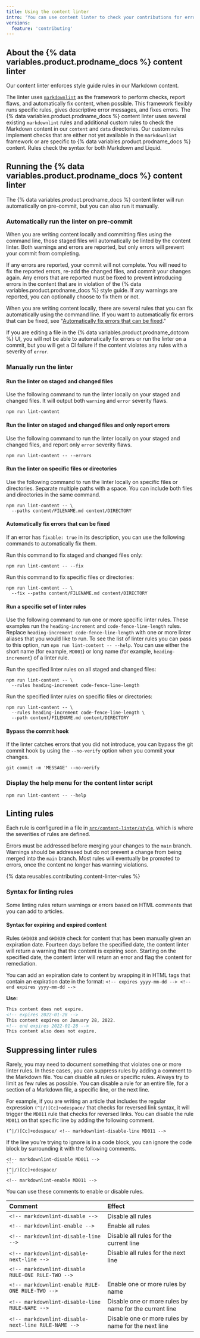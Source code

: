 ```yaml
---
title: Using the content linter
intro: 'You can use content linter to check your contributions for errors.'
versions:
  feature: 'contributing'
---
```


## About the {% data variables.product.prodname_docs %} content linter

Our content linter enforces style guide rules in our Markdown content.

The linter uses [`markdownlint`](https://github.com/DavidAnson/markdownlint) as the framework to perform checks, report flaws, and automatically fix content, when possible. This framework flexibly runs specific rules, gives descriptive error messages, and fixes errors. The {% data variables.product.prodname_docs %} content linter uses several existing `markdownlint` rules and additional custom rules to check the Markdown content in our `content` and `data` directories. Our custom rules implement checks that are either not yet available in the `markdownlint` framework or are specific to {% data variables.product.prodname_docs %} content. Rules check the syntax for both Markdown and Liquid.

## Running the {% data variables.product.prodname_docs %} content linter

The {% data variables.product.prodname_docs %} content linter will run automatically on pre-commit, but you can also run it manually.

### Automatically run the linter on pre-commit

When you are writing content locally and committing files using the command line, those staged files will automatically be linted by the content linter. Both warnings and errors are reported, but only errors will prevent your commit from completing.

If any errors are reported, your commit will not complete. You will need to fix the reported errors, re-add the changed files, and commit your changes again. Any errors that are reported must be fixed to prevent introducing errors in the content that are in violation of the {% data variables.product.prodname_docs %} style guide. If any warnings are reported, you can optionally choose to fix them or not.

When you are writing content locally, there are several rules that you can fix automatically using the command line. If you want to automatically fix errors that can be fixed, see "[Automatically fix errors that can be fixed](#automatically-fix-errors-that-can-be-fixed)."

If you are editing a file in the {% data variables.product.prodname_dotcom %} UI, you will not be able to automatically fix errors or run the linter on a commit, but you will get a CI failure if the content violates any rules with a severity of `error`.

### Manually run the linter

#### Run the linter on staged and changed files

Use the following command to run the linter locally on your staged and changed files. It will output both `warning` and `error` severity flaws.

```shell
npm run lint-content
```

#### Run the linter on staged and changed files and only report errors

Use the following command to run the linter locally on your staged and changed files, and report only `error` severity flaws.

```shell
npm run lint-content -- --errors
```

#### Run the linter on specific files or directories

Use the following command to run the linter locally on specific files or directories. Separate multiple paths with a space. You can include both files and directories in the same command.

```shell copy
npm run lint-content -- \
  --paths content/FILENAME.md content/DIRECTORY
```

#### Automatically fix errors that can be fixed

If an error has `fixable: true` in its description, you can use the following commands to automatically fix them.

Run this command to fix staged and changed files only:

```shell
npm run lint-content -- --fix
```

Run this command to fix specific files or directories:

```shell
npm run lint-content -- \
  --fix --paths content/FILENAME.md content/DIRECTORY
```

#### Run a specific set of linter rules

Use the following command to run one or more specific linter rules. These examples run the `heading-increment` and `code-fence-line-length` rules. Replace `heading-increment code-fence-line-length` with one or more linter aliases that you would like to run. To see the list of linter rules you can pass to this option, run `npm run lint-content -- --help`. You can use either the short name (for example, `MD001`) or long name (for example, `heading-increment`) of a linter rule.

Run the specified linter rules on all staged and changed files:

```shell
npm run lint-content -- \
  --rules heading-increment code-fence-line-length
```

Run the specified linter rules on specific files or directories:

```shell
npm run lint-content -- \
  --rules heading-increment code-fence-line-length \
  --path content/FILENAME.md content/DIRECTORY
```

#### Bypass the commit hook

If the linter catches errors that you did not introduce, you can bypass the git commit hook by using the `--no-verify` option when you commit your changes.

```shell
git commit -m 'MESSAGE' --no-verify
```

### Display the help menu for the content linter script

```shell
npm run lint-content -- --help
```

## Linting rules

Each rule is configured in a file in [`src/content-linter/style`](https://github.com/github/docs/tree/main/src/content-linter/style), which is where the severities of rules are defined.

Errors must be addressed before merging your changes to the `main` branch. Warnings should be addressed but do not prevent a change from being merged into the `main` branch. Most rules will eventually be promoted to errors, once the content no longer has warning violations.

{% data reusables.contributing.content-linter-rules %}

### Syntax for linting rules

Some linting rules return warnings or errors based on HTML comments that you can add to articles.

#### Syntax for expiring and expired content

Rules `GHD038` and `GHD039` check for content that has been manually given an expiration date. Fourteen days before the specified date, the content linter will return a warning that the content is expiring soon. Starting on the specified date, the content linter will return an error and flag the content for remediation.

You can add an expiration date to content by wrapping it in HTML tags that contain an expiration date in the format: `<!-- expires yyyy-mm-dd --> <!-- end expires yyyy-mm-dd -->`

**Use:**

```markdown
This content does not expire.
<!-- expires 2022-01-28 -->
This content expires on January 28, 2022.
<!-- end expires 2022-01-28 -->
This content also does not expire.
```

## Suppressing linter rules

Rarely, you may need to document something that violates one or more linter rules. In these cases, you can suppress rules by adding a comment to the Markdown file. You can disable all rules or specific rules. Always try to limit as few rules as possible. You can disable a rule for an entire file, for a section of a Markdown file, a specific line, or the next line.

For example, if you are writing an article that includes the regular expression `(^|/)[Cc]+odespace/` that checks for reversed link syntax, it will trigger the `MD011` rule that checks for reversed links. You can disable the rule `MD011` on that specific line by adding the following comment.

```text
(^|/)[Cc]+odespace/ <!-- markdownlint-disable-line MD011 -->
```

If the line you're trying to ignore is in a code block, you can ignore the code block by surrounding it with the following comments.

````text
<!-- markdownlint-disable MD011 -->
```
(^|/)[Cc]+odespace/
```
<!-- markdownlint-enable MD011 -->
````

You can use these comments to enable or disable rules.

| Comment | Effect |
| :-- | :-- |
| `<!-- markdownlint-disable -->`<!-- markdownlint-restore --> | Disable all rules |
| `<!-- markdownlint-enable -->`<!-- markdownlint-restore -->| Enable all rules |
| `<!-- markdownlint-disable-line -->`<!-- markdownlint-restore --> | Disable all rules for the current line |
| `<!-- markdownlint-disable-next-line -->`<!-- markdownlint-restore --> | Disable all rules for the next line |
| `<!-- markdownlint-disable RULE-ONE RULE-TWO -->`|<!-- markdownlint-restore --> | Disable one or more rules by name |
| `<!-- markdownlint-enable RULE-ONE RULE-TWO -->`<!-- markdownlint-restore --> | Enable one or more rules by name |
| `<!-- markdownlint-disable-line RULE-NAME -->`<!-- markdownlint-restore --> | Disable one or more rules by name for the current line |
| `<!-- markdownlint-disable-next-line RULE-NAME -->`<!-- markdownlint-restore --> | Disable one or more rules by name for the next line |
